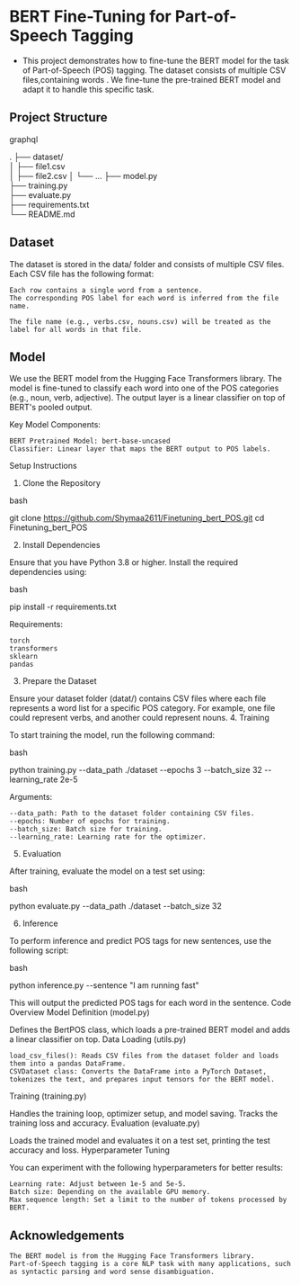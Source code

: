 # BERT Fine-Tuning for Part-of-Speech Tagging
- This project demonstrates how to fine-tune the BERT model for the task of Part-of-Speech (POS) 
  tagging. The dataset consists of multiple CSV files,containing words . We fine-tune the pre-trained BERT model and adapt it to handle this specific task.
## Project Structure
graphql

.
├── dataset/             
│   ├── file1.csv       
│   ├── file2.csv
│   └── ...
├── model.py              
├── training.py           
├── evaluate.py                    
├── requirements.txt      
└── README.md            

## Dataset
The dataset is stored in the data/ folder and consists of multiple CSV files. Each CSV file has the following format:

    Each row contains a single word from a sentence.
    The corresponding POS label for each word is inferred from the file name.

    The file name (e.g., verbs.csv, nouns.csv) will be treated as the label for all words in that file.

## Model

We use the BERT model from the Hugging Face Transformers library. The model is fine-tuned to classify each word into one of the POS categories (e.g., noun, verb, adjective). The output layer is a linear classifier on top of BERT's pooled output.

Key Model Components:

    BERT Pretrained Model: bert-base-uncased
    Classifier: Linear layer that maps the BERT output to POS labels.

Setup Instructions
1. Clone the Repository

bash

git clone https://github.com/Shymaa2611/Finetuning_bert_POS.git
cd Finetuning_bert_POS

2. Install Dependencies

Ensure that you have Python 3.8 or higher. Install the required dependencies using:

bash

pip install -r requirements.txt

Requirements:

    torch
    transformers
    sklearn
    pandas

3. Prepare the Dataset

Ensure your dataset folder (datat/) contains CSV files where each file represents a word list for a specific POS category. For example, one file could represent verbs, and another could represent nouns.
4. Training

To start training the model, run the following command:

bash

python training.py --data_path ./dataset --epochs 3 --batch_size 32 --learning_rate 2e-5

Arguments:

    --data_path: Path to the dataset folder containing CSV files.
    --epochs: Number of epochs for training.
    --batch_size: Batch size for training.
    --learning_rate: Learning rate for the optimizer.

5. Evaluation

After training, evaluate the model on a test set using:

bash

python evaluate.py --data_path ./dataset --batch_size 32

6. Inference

To perform inference and predict POS tags for new sentences, use the following script:

bash

python inference.py --sentence "I am running fast"

This will output the predicted POS tags for each word in the sentence.
Code Overview
Model Definition (model.py)

Defines the BertPOS class, which loads a pre-trained BERT model and adds a linear classifier on top.
Data Loading (utils.py)

    load_csv_files(): Reads CSV files from the dataset folder and loads them into a pandas DataFrame.
    CSVDataset class: Converts the DataFrame into a PyTorch Dataset, tokenizes the text, and prepares input tensors for the BERT model.

Training (training.py)

Handles the training loop, optimizer setup, and model saving. Tracks the training loss and accuracy.
Evaluation (evaluate.py)

Loads the trained model and evaluates it on a test set, printing the test accuracy and loss.
Hyperparameter Tuning

You can experiment with the following hyperparameters for better results:

    Learning rate: Adjust between 1e-5 and 5e-5.
    Batch size: Depending on the available GPU memory.
    Max sequence length: Set a limit to the number of tokens processed by BERT.

## Acknowledgements

    The BERT model is from the Hugging Face Transformers library.
    Part-of-Speech tagging is a core NLP task with many applications, such as syntactic parsing and word sense disambiguation.